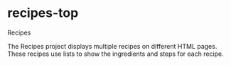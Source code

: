 # recipes-top
Recipes 

The Recipes project displays multiple recipes on different HTML pages. These recipes use lists to show the ingredients and steps for each recipe.